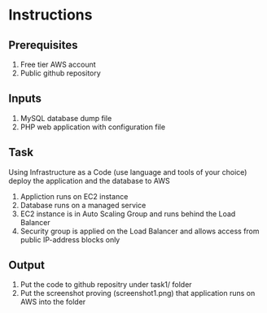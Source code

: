 # Instructions

## Prerequisites
1. Free tier AWS account
2. Public github repository

## Inputs
1. MySQL database dump file
2. PHP web application with configuration file

## Task
Using Infrastructure as a Code (use language and tools of your choice) deploy the application and the database to AWS

1. Appliction runs on EC2 instance
2. Database runs on a managed service
3. EC2 instance is in Auto Scaling Group and runs behind the Load Balancer
4. Security group is applied on the Load Balancer and allows access from public IP-address blocks only

## Output
1. Put the code to github repositry under task1/ folder
2. Put the screenshot proving (screenshot1.png) that application runs on AWS into the folder 
